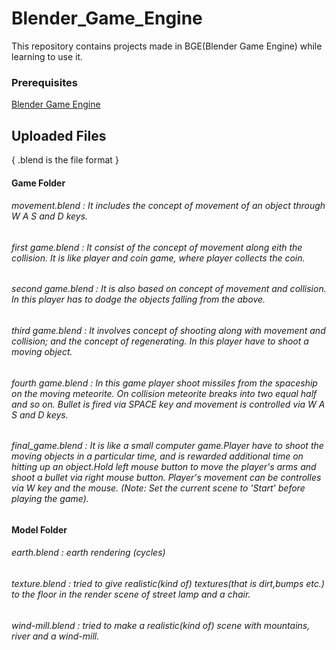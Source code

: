 # Blender_Game_Engine
This repository contains projects made in BGE(Blender Game Engine) while learning to use it.

### Prerequisites
[Blender Game Engine](https://www.blender.org/download/)


## Uploaded Files
 { .blend is the file format  } 

#### Game Folder  
###### movement.blend : It includes the concept of movement of an object through W A S and D keys.
###### first game.blend : It consist of the concept of movement along eith the collision. It is like player and coin game, where player collects the coin.
###### second game.blend : It is also based on concept of movement and collision. In this player has to dodge the objects falling from the above.
###### third game.blend : It involves concept of shooting along with movement and collision; and the concept of regenerating. In this player have to shoot a moving object.
###### fourth game.blend : In this game player shoot missiles from the spaceship on the moving meteorite. On collision meteorite breaks into two equal half and so on. Bullet is fired via SPACE key and movement is controlled via W A S and D keys.
###### final_game.blend : It is like a small computer game.Player have to shoot the moving objects in a particular time, and is rewarded additional time on hitting up an object.Hold left mouse button to move the player's arms and shoot a bullet via right mouse button. Player's movement can be controlles via W key and the mouse. (Note: Set the current scene to 'Start' before playing the game).

#### Model Folder  
###### earth.blend : earth rendering (cycles)  
###### texture.blend : tried to give realistic(kind of) textures(that is dirt,bumps etc.) to the floor in the render scene of street lamp and a chair.    
###### wind-mill.blend : tried to make a realistic(kind of) scene with mountains, river and a wind-mill. 


